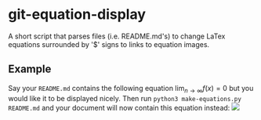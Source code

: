 # git-equation-display
A short script that parses files (i.e. README.md's) to change LaTex equations surrounded by '$' signs to links to equation images.

## Example

Say your `README.md` contains the following equation $\lim_{n\to\infty} f(x) = 0$ but you would like it to be displayed nicely. Then run `python3 make-equations.py README.md` and your document will now contain this equation instead: <img src="https://render.githubusercontent.com/render/math?math=\lim_{n\to\infty} f(x) = 0"> 
